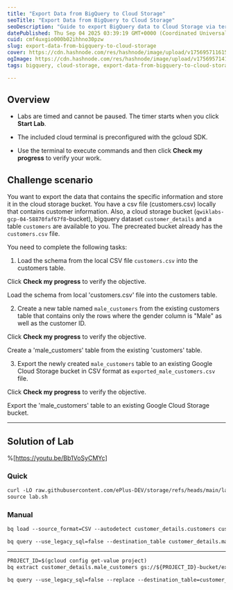 ```yaml
---
title: "Export Data from BigQuery to Cloud Storage"
seoTitle: "Export Data from BigQuery to Cloud Storage"
seoDescription: "Guide to export BigQuery data to Cloud Storage via terminal commands, including CSV file management and table creation tasks"
datePublished: Thu Sep 04 2025 03:39:19 GMT+0000 (Coordinated Universal Time)
cuid: cmf4uxgio000b02ihhno30pzw
slug: export-data-from-bigquery-to-cloud-storage
cover: https://cdn.hashnode.com/res/hashnode/image/upload/v1756957116157/df505817-dcce-4112-8303-759cc6ebfddc.png
ogImage: https://cdn.hashnode.com/res/hashnode/image/upload/v1756957141977/6661a17d-bcba-4ebc-a42e-d46bb7cdf374.png
tags: bigquery, cloud-storage, export-data-from-bigquery-to-cloud-storage

---
```


## Overview

* Labs are timed and cannot be paused. The timer starts when you click **Start Lab**.
    
* The included cloud terminal is preconfigured with the gcloud SDK.
    
* Use the terminal to execute commands and then click **Check my progress** to verify your work.
    

## Challenge scenario

You want to export the data that contains the specific information and store it in the cloud storage bucket. You have a csv file (customers.csv) locally that contains customer information. Also, a cloud storage bucket (`qwiklabs-gcp-04-58870faf67f8`\-bucket), bigquery dataset `customer_details` and a table `customers` are available to you. The precreated bucket already has the `customers.csv` file.

You need to complete the following tasks:

1. Load the schema from the local CSV file `customers.csv` into the customers table.
    

Click **Check my progress** to verify the objective.

Load the schema from local 'customers.csv' file into the customers table.

2. Create a new table named `male_customers` from the existing customers table that contains only the rows where the gender column is "Male" as well as the customer ID.
    

Click **Check my progress** to verify the objective.

Create a 'male\_customers' table from the existing 'customers' table.

3. Export the newly created `male_customers` table to an existing Google Cloud Storage bucket in CSV format as `exported_male_customers.csv` file.
    

Click **Check my progress** to verify the objective.

Export the 'male\_customers' table to an existing Google Cloud Storage bucket.

---

## Solution of Lab

%[https://youtu.be/Bb1VoSyCMYc] 

### Quick

```apache
curl -LO raw.githubusercontent.com/ePlus-DEV/storage/refs/heads/main/labs/export-data-from-big-query-to-cloud-storage/lab.sh
source lab.sh
```

### Manual

```apache
bq load --source_format=CSV --autodetect customer_details.customers customers.csv
```

```apache
bq query --use_legacy_sql=false --destination_table customer_details.male_customers 'SELECT CustomerID, Gender FROM customer_details.customers WHERE Gender="Male"'
```

---

```apache
PROJECT_ID=$(gcloud config get-value project)
bq extract customer_details.male_customers gs://${PROJECT_ID}-bucket/exported_male_customers.csv
```

```apache
bq query --use_legacy_sql=false --replace --destination_table=customer_details.male_customers 'SELECT CustomerID, Gender FROM customer_details.customers WHERE Gender = "Male"'
```